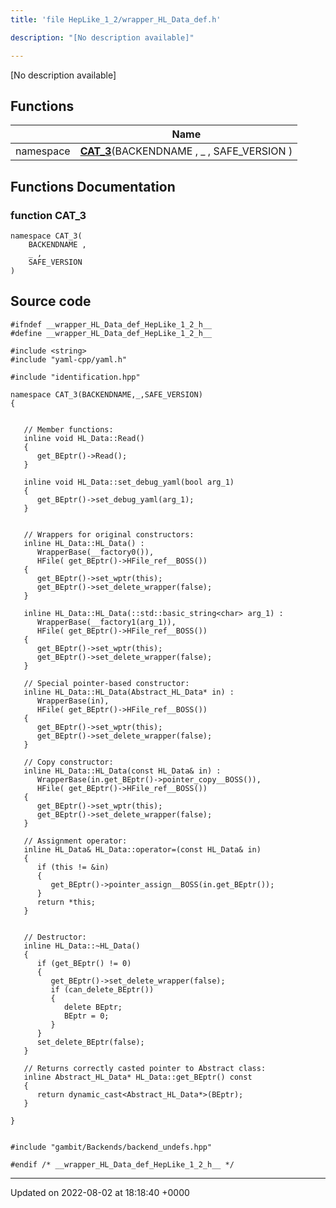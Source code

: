 ```yaml
---
title: 'file HepLike_1_2/wrapper_HL_Data_def.h'

description: "[No description available]"

---
```







[No description available]

## Functions

|                | Name           |
| -------------- | -------------- |
| namespace | **[CAT_3](/documentation/code/gambit_sphinx/files/wrapper__hl__data__def_8h/#function-cat-3)**(BACKENDNAME , _ , SAFE_VERSION ) |


## Functions Documentation

### function CAT_3

```
namespace CAT_3(
    BACKENDNAME ,
    _ ,
    SAFE_VERSION 
)
```




## Source code

```
#ifndef __wrapper_HL_Data_def_HepLike_1_2_h__
#define __wrapper_HL_Data_def_HepLike_1_2_h__

#include <string>
#include "yaml-cpp/yaml.h"

#include "identification.hpp"

namespace CAT_3(BACKENDNAME,_,SAFE_VERSION)
{
   
   
   // Member functions: 
   inline void HL_Data::Read()
   {
      get_BEptr()->Read();
   }
   
   inline void HL_Data::set_debug_yaml(bool arg_1)
   {
      get_BEptr()->set_debug_yaml(arg_1);
   }
   
   
   // Wrappers for original constructors: 
   inline HL_Data::HL_Data() :
      WrapperBase(__factory0()),
      HFile( get_BEptr()->HFile_ref__BOSS())
   {
      get_BEptr()->set_wptr(this);
      get_BEptr()->set_delete_wrapper(false);
   }
   
   inline HL_Data::HL_Data(::std::basic_string<char> arg_1) :
      WrapperBase(__factory1(arg_1)),
      HFile( get_BEptr()->HFile_ref__BOSS())
   {
      get_BEptr()->set_wptr(this);
      get_BEptr()->set_delete_wrapper(false);
   }
   
   // Special pointer-based constructor: 
   inline HL_Data::HL_Data(Abstract_HL_Data* in) :
      WrapperBase(in),
      HFile( get_BEptr()->HFile_ref__BOSS())
   {
      get_BEptr()->set_wptr(this);
      get_BEptr()->set_delete_wrapper(false);
   }
   
   // Copy constructor: 
   inline HL_Data::HL_Data(const HL_Data& in) :
      WrapperBase(in.get_BEptr()->pointer_copy__BOSS()),
      HFile( get_BEptr()->HFile_ref__BOSS())
   {
      get_BEptr()->set_wptr(this);
      get_BEptr()->set_delete_wrapper(false);
   }
   
   // Assignment operator: 
   inline HL_Data& HL_Data::operator=(const HL_Data& in)
   {
      if (this != &in)
      {
         get_BEptr()->pointer_assign__BOSS(in.get_BEptr());
      }
      return *this;
   }
   
   
   // Destructor: 
   inline HL_Data::~HL_Data()
   {
      if (get_BEptr() != 0)
      {
         get_BEptr()->set_delete_wrapper(false);
         if (can_delete_BEptr())
         {
            delete BEptr;
            BEptr = 0;
         }
      }
      set_delete_BEptr(false);
   }
   
   // Returns correctly casted pointer to Abstract class: 
   inline Abstract_HL_Data* HL_Data::get_BEptr() const
   {
      return dynamic_cast<Abstract_HL_Data*>(BEptr);
   }
   
}


#include "gambit/Backends/backend_undefs.hpp"

#endif /* __wrapper_HL_Data_def_HepLike_1_2_h__ */
```


-------------------------------

Updated on 2022-08-02 at 18:18:40 +0000
